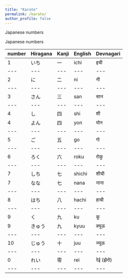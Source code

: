 ```yaml
---
title: "Karate"
permalink: /karate/
author_profile: false
---
```




Japanese numbers

Japanese numbers

|number|Hiragana|Kanji|English|Devnagari|
|---| --- | --- | ---   | --- |
|1	|いち   |一   |ichi	| इची      |
|---| --- | --- | ---   | --- |
|2	|に     |二	|ni 	| नी        |
|---| --- | --- | ---   | --- |
|3	|さん   |三   |san	| सान      |
|---| --- | --- | ---   | --- |
|4	|し     |四   |shi	| शी        |
|4	|よん   |四   |yon	| योन      |
|---| --- | --- | ---   | --- |
|5	|ご     |五	|go	        | गो        |
|---| --- | --- | ---   | --- |
|6	|ろく   |六   |roku	| रोकु      |
|---| --- | --- | ---   | --- |
|7	|しち   |七   |shichi |शीची     |
|7	|なな   |七   |nana	|नाना      | 
|---| --- | --- | ---   | --- |
|8	|はち   |八   |hachi	|हाची      |
|---| --- | --- | ---   | --- |
|9	|く     |九   |ku     |कू        |
|9	|きゅう |九   |kyuu	|क्यूऊ     |
|---| --- | --- | ---   | --- |
|10	|じゅう |十   |juu	|ज्यूऊ     |
|---| --- | --- | ---   | --- |
|0	|れい   |零   |rei	|रेई (झेरो)|
|---| --- | --- | ---   | --- |

